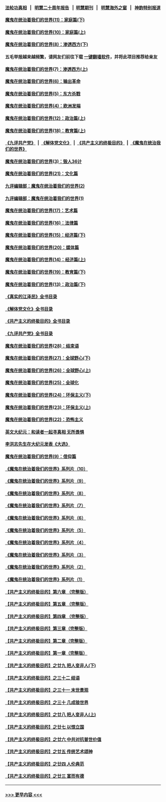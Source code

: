 #### [法轮功真相](https://github.com/gfw-breaker/truth/blob/master/README.md?t=0) &nbsp;&nbsp;|&nbsp;&nbsp; [明慧二十周年报告](https://github.com/gfw-breaker/mh-reports/blob/master/README.md?t=0) &nbsp;&nbsp;|&nbsp;&nbsp;[明慧期刊](https://github.com/gfw-breaker/mh-qikan) &nbsp;&nbsp;|&nbsp;&nbsp; [明慧海外之窗](https://github.com/gfw-breaker/mh-news/blob/master/README.md?t=0) &nbsp;&nbsp;|&nbsp;&nbsp; [神韵特别报道](https://github.com/gfw-breaker/mh-news/blob/master/shenyun.md?t=0)
#### [魔鬼在统治着我们的世界(11)：家庭篇(下)](../pages/nsc422/n10440961.md?t=12030401) 
#### [魔鬼在统治着我们的世界(10)：家庭篇(上)](../pages/nsc422/n10435448.md?t=12030401) 
#### [魔鬼在统治着我们的世界(8)：渗透西方(下)](../pages/nsc422/n10429603.md?t=12030401) 
#### 五毛举报越来越频繁，请网友们前往下载 [一键翻墙软件](https://github.com/gfw-breaker/ssr-accounts)，并将此项目推荐给亲友
#### [魔鬼在统治着我们的世界(7)：渗透西方(上)](../pages/nsc422/n10426013.md?t=12030401) 
#### [魔鬼在统治着我们的世界(6)：输出革命](../pages/nsc422/n10421536.md?t=12030401) 
#### [魔鬼在统治着我们的世界(5)：东方杀戮](../pages/nsc422/n10417707.md?t=12030401) 
#### [魔鬼在统治着我们的世界(4)：欧洲发端](../pages/nsc422/n10414890.md?t=12030401) 
#### [魔鬼在统治着我们的世界(12)：政治篇(上)](../pages/nsc422/n10444576.md?t=12030401) 
#### [魔鬼在统治着我们的世界(18)：教育篇(上)](../pages/nsc422/n10526970.md?t=12030401) 
#### [《九评共产党》](https://github.com/begood0513/9ping.md/blob/master/README.md) &nbsp;|&nbsp; [《解体党文化》](../../../../jtdwh.md/blob/master/README.md)  &nbsp;|&nbsp; [《共产主义的终极目的》](../../../../gczydzjmd.md/blob/master/README.md) &nbsp;|&nbsp; [《魔鬼在统治我们的世界》](../../../../mgztzwmdsj.md/blob/master/README.md) 
#### [魔鬼在统治着我们的世界(3)：毁人36计](../pages/nsc422/n10411583.md?t=12030401) 
#### [魔鬼在统治着我们的世界(21)：文化篇](../pages/nsc422/n10597706.md?t=12030401) 
#### [九评编辑部：魔鬼在统治着我们的世界(2)](../pages/nsc422/n10410036.md?t=12030401) 
#### [九评编辑部：魔鬼在统治着我们的世界(1)](../pages/nsc422/n10406825.md?t=12030401) 
#### [魔鬼在统治着我们的世界(17)：艺术篇](../pages/nsc422/n10499093.md?t=12030401) 
#### [魔鬼在统治着我们的世界(16)：法律篇](../pages/nsc422/n10485969.md?t=12030401) 
#### [魔鬼在统治着我们的世界(15)：经济篇(下)](../pages/nsc422/n10469975.md?t=12030401) 
#### [魔鬼在统治着我们的世界(20)：媒体篇](../pages/nsc422/n10586579.md?t=12030401) 
#### [魔鬼在统治着我们的世界(14)：经济篇(上)](../pages/nsc422/n10457370.md?t=12030401) 
#### [魔鬼在统治着我们的世界(19)：教育篇(下)](../pages/nsc422/n10564808.md?t=12030401) 
#### [魔鬼在统治着我们的世界(13)：政治篇(下)](../pages/nsc422/n10448270.md?t=12030401) 
#### [《真实的江泽民》全书目录](../pages/nsc422/n13721399.md?t=12030401) 
#### [《解体党文化》全书目录](../pages/nsc422/n13721157.md?t=12030401) 
#### [《共产主义的终极目的》全书目录](../pages/nsc422/n13721048.md?t=12030401) 
#### [《九评共产党》全书目录](../pages/nsc422/n13708085.md?t=12030401) 
#### [魔鬼在统治着我们的世界(28)：结束语](../pages/nsc422/n10936246.md?t=12030401) 
#### [魔鬼在统治着我们的世界(27)：全球野心(下)](../pages/nsc422/n10928319.md?t=12030401) 
#### [魔鬼在统治着我们的世界(26)：全球野心(上)](../pages/nsc422/n10900318.md?t=12030401) 
#### [魔鬼在统治着我们的世界(25)：全球化](../pages/nsc422/n10788205.md?t=12030401) 
#### [魔鬼在统治着我们的世界(24)：环保主义(下)](../pages/nsc422/n10695307.md?t=12030401) 
#### [魔鬼在统治着我们的世界(23)：环保主义(上)](../pages/nsc422/n10688613.md?t=12030401) 
#### [魔鬼在统治着我们的世界(22)：恐怖主义](../pages/nsc422/n10614727.md?t=12030401) 
#### [英文大纪元：和读者一起寻真相 无所畏惧](../pages/nsc422/n12542027.md?t=12030401) 
#### [李洪志先生在大纪元发表《大选》](../pages/nsc422/n12534746.md?t=12030401) 
#### [魔鬼在统治着我们的世界(9)：信仰篇](../pages/nsc422/n10432159.md?t=12030401) 
#### [《魔鬼在统治着我们的世界》系列片（10）](../pages/nsc422/n12292670.md?t=12030401) 
#### [《魔鬼在统治着我们的世界》系列片（9）](../pages/nsc422/n12290859.md?t=12030401) 
#### [《魔鬼在统治着我们的世界》系列片（8）](../pages/nsc422/n12287445.md?t=12030401) 
#### [《魔鬼在统治着我们的世界》系列片（7）](../pages/nsc422/n12283425.md?t=12030401) 
#### [《魔鬼在统治着我们的世界》系列片（6）](../pages/nsc422/n12282314.md?t=12030401) 
#### [《魔鬼在统治着我们的世界》系列片（5）](../pages/nsc422/n12281419.md?t=12030401) 
#### [《魔鬼在统治着我们的世界》系列片（4）](../pages/nsc422/n12274024.md?t=12030401) 
#### [《魔鬼在统治着我们的世界》系列片（3）](../pages/nsc422/n12271322.md?t=12030401) 
#### [《魔鬼在统治着我们的世界》系列片（2）](../pages/nsc422/n12269049.md?t=12030401) 
#### [《魔鬼在统治着我们的世界》系列片（1）](../pages/nsc422/n12267575.md?t=12030401) 
#### [【共产主义的终极目的】第六章 （完整版）](../pages/nsc422/n11428913.md?t=12030401) 
#### [【共产主义的终极目的】第五章 （完整版）](../pages/nsc422/n11428912.md?t=12030401) 
#### [【共产主义的终极目的】第四章 （完整版）](../pages/nsc422/n11428907.md?t=12030401) 
#### [【共产主义的终极目的】第三章（完整版）](../pages/nsc422/n11428848.md?t=12030401) 
#### [【共产主义的终极目的】第二章（完整版）](../pages/nsc422/n11428831.md?t=12030401) 
#### [【共产主义的终极目的】第一章（完整版）](../pages/nsc422/n11417651.md?t=12030401) 
#### [【共产主义的终极目的】之廿九 把人变非人(下)](../pages/nsc422/n11344140.md?t=12030401) 
#### [【共产主义的终极目的】之三十二 结语](../pages/nsc422/n11360535.md?t=12030401) 
#### [【共产主义的终极目的】之三十一 末世景观](../pages/nsc422/n11351129.md?t=12030401) 
#### [【共产主义的终极目的】之三十 几成狼世界](../pages/nsc422/n11348280.md?t=12030401) 
#### [【共产主义的终极目的】之廿八 把人变非人(上)](../pages/nsc422/n11340492.md?t=12030401) 
#### [【共产主义的终极目的】之廿七 以恨立国](../pages/nsc422/n11336944.md?t=12030401) 
#### [【共产主义的终极目的】之廿六 中共对抗普世价值](../pages/nsc422/n11324785.md?t=12030401) 
#### [【共产主义的终极目的】之廿五 传统艺术颂神](../pages/nsc422/n11296396.md?t=12030401) 
#### [【共产主义的终极目的】之廿四 人伦典范](../pages/nsc422/n11296397.md?t=12030401) 
#### [【共产主义的终极目的】之廿三 富而有德](../pages/nsc422/n11283598.md?t=12030401) 

----
#### [ >>> 更早内容 <<< ](../indexes/nsc422-earlier.md)
